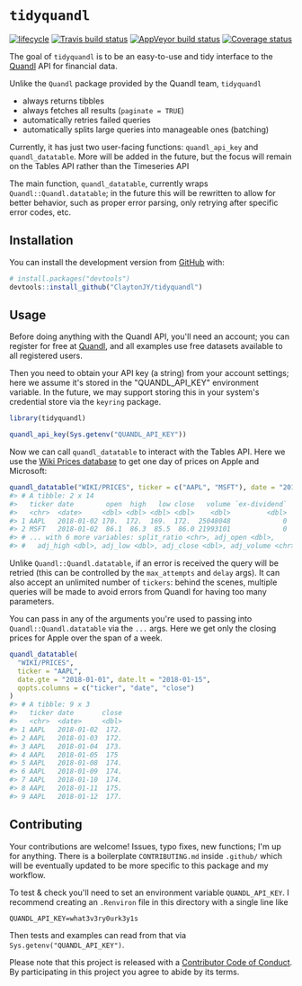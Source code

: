 
<!-- README.md is generated from README.Rmd. Please edit that file -->
`tidyquandl`
============

[![lifecycle](https://img.shields.io/badge/lifecycle-experimental-orange.svg)](https://tidyverse.org/lifecycle/#experimental) [![Travis build status](https://travis-ci.org/ClaytonJY/tidyquandl.svg?branch=master)](https://travis-ci.org/ClaytonJY/tidyquandl) [![AppVeyor build status](https://ci.appveyor.com/api/projects/status/github/ClaytonJY/tidyquandl?branch=master&svg=true)](https://ci.appveyor.com/project/ClaytonJY/tidyquandl) [![Coverage status](https://codecov.io/gh/ClaytonJY/tidyquandl/branch/master/graph/badge.svg)](https://codecov.io/github/ClaytonJY/tidyquandl?branch=master)

The goal of `tidyquandl` is to be an easy-to-use and tidy interface to the [Quandl](https://www.quandl.com/) API for financial data.

Unlike the `Quandl` package provided by the Quandl team, `tidyquandl`

-   always returns tibbles
-   always fetches all results (`paginate = TRUE`)
-   automatically retries failed queries
-   automatically splits large queries into manageable ones (batching)

Currently, it has just two user-facing functions: `quandl_api_key` and `quandl_datatable`. More will be added in the future, but the focus will remain on the Tables API rather than the Timeseries API

The main function, `quandl_datatable`, currently wraps `Quandl::Quandl.datatable`; in the future this will be rewritten to allow for better behavior, such as proper error parsing, only retrying after specific error codes, etc.

Installation
------------

You can install the development version from [GitHub](https://github.com/) with:

``` r
# install.packages("devtools")
devtools::install_github("ClaytonJY/tidyquandl")
```

Usage
-----

Before doing anything with the Quandl API, you'll need an account; you can register for free at [Quandl](https://www.quandl.com/), and all examples use free datasets available to all registered users.

Then you need to obtain your API key (a string) from your account settings; here we assume it's stored in the "QUANDL\_API\_KEY" environment variable. In the future, we may support storing this in your system's credential store via the `keyring` package.

``` r
library(tidyquandl)

quandl_api_key(Sys.getenv("QUANDL_API_KEY"))
```

Now we can call `quandl_datatable` to interact with the Tables API. Here we use the [Wiki Prices database](https://www.quandl.com/databases/WIKIP) to get one day of prices on Apple and Microsoft:

``` r
quandl_datatable("WIKI/PRICES", ticker = c("AAPL", "MSFT"), date = "2018-01-02")
#> # A tibble: 2 x 14
#>   ticker date        open  high   low close   volume `ex-dividend`
#>   <chr>  <date>     <dbl> <dbl> <dbl> <dbl>    <dbl>         <dbl>
#> 1 AAPL   2018-01-02 170.  172.  169.  172.  25048048             0
#> 2 MSFT   2018-01-02  86.1  86.3  85.5  86.0 21993101             0
#> # ... with 6 more variables: split_ratio <chr>, adj_open <dbl>,
#> #   adj_high <dbl>, adj_low <dbl>, adj_close <dbl>, adj_volume <chr>
```

Unlike `Quandl::Quandl.datatable`, if an error is received the query will be retried (this can be controlled by the `max_attempts` and `delay` args). It can also accept an unlimited number of `tickers`: behind the scenes, multiple queries will be made to avoid errors from Quandl for having too many parameters.

You can pass in any of the arguments you're used to passing into `Quandl::Quandl.datatable` via the `...` args. Here we get only the closing prices for Apple over the span of a week.

``` r
quandl_datatable(
  "WIKI/PRICES",
  ticker = "AAPL",
  date.gte = "2018-01-01", date.lt = "2018-01-15",
  qopts.columns = c("ticker", "date", "close")
)
#> # A tibble: 9 x 3
#>   ticker date       close
#>   <chr>  <date>     <dbl>
#> 1 AAPL   2018-01-02  172.
#> 2 AAPL   2018-01-03  172.
#> 3 AAPL   2018-01-04  173.
#> 4 AAPL   2018-01-05  175 
#> 5 AAPL   2018-01-08  174.
#> 6 AAPL   2018-01-09  174.
#> 7 AAPL   2018-01-10  174.
#> 8 AAPL   2018-01-11  175.
#> 9 AAPL   2018-01-12  177.
```

Contributing
------------

Your contributions are welcome! Issues, typo fixes, new functions; I'm up for anything. There is a boilerplate `CONTRIBUTING.md` inside `.github/` which will be eventually updated to be more specific to this package and my workflow.

To test & check you'll need to set an environment variable `QUANDL_API_KEY`. I recommend creating an `.Renviron` file in this directory with a single line like

    QUANDL_API_KEY=what3v3ry0urk3y1s

Then tests and examples can read from that via `Sys.getenv("QUANDL_API_KEY")`.

Please note that this project is released with a [Contributor Code of Conduct](.github/CODE_OF_CONDUCT.md). By participating in this project you agree to abide by its terms.
